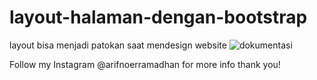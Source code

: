 # layout-halaman-dengan-bootstrap
layout bisa menjadi patokan saat mendesign website
![dokumentasi](https://user-images.githubusercontent.com/91766087/136665791-5f30828a-ae9b-4819-879a-7ba7bc7b785d.png)

Follow my Instagram @arifnoerramadhan for more info thank you!

